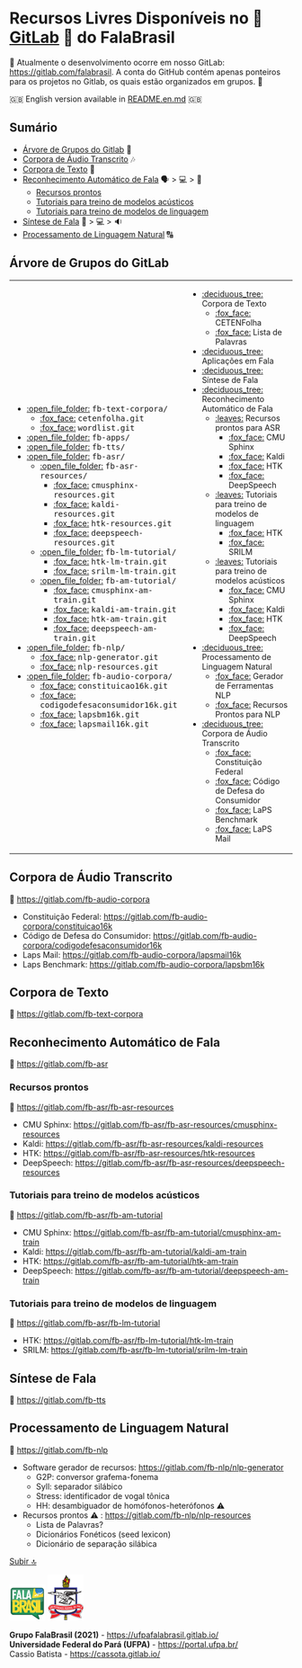 # Recursos Livres Disponíveis no :fox_face: [GitLab](https://gitlab.com/falabrasil) :fox_face: do FalaBrasil

:fox_face:
Atualmente o desenvolvimento ocorre em nosso GitLab: https://gitlab.com/falabrasil. A conta do GitHub contém apenas ponteiros para os projetos no Gitlab, os quais estão organizados em grupos.
:fox_face:

:uk:
English version available in [README.en.md](./README.en.md)
:uk:

## Sumário
- [Árvore de Grupos do Gitlab](#árvore-de-grupos-do-gitLab) :deciduous_tree:
- [Corpora de Áudio Transcrito](#corpora-de-áudio-transcrito) :notes:
- [Corpora de Texto](#corpora-de-texto) :book:
- [Reconhecimento Automático de Fala](#reconhecimento-automático-de-fala) :speaking_head: > :computer: > :scroll:
    - [Recursos prontos](#recursos-prontos)
    - [Tutoriais para treino de modelos acústicos](#tutoriais-para-treino-de-modelos-acústicos)
    - [Tutoriais para treino de modelos de linguagem](#tutoriais-para-treino-de-modelos-de-linguagem)
- [Síntese de Fala](#síntese-de-fala) :scroll: > :computer: > :sound:
- [Processamento de Linguagem Natural](#processamento-de-linguagem-natural) :capital_abcd:

## Árvore de Grupos do GitLab
<!--begin=html--> 
<table>
<tbody>
  <td>
    <ul>
      <li> <a href="https://gitlab.com/fb-text-corpora"                                      >:open_file_folder:</a> <tt>fb-text-corpora/</tt>         
        <ul>
          <li> <a href="https://gitlab.com/fb-text-corpora/cetenfolha"                        >:fox_face:</a>         <tt>cetenfolha.git</tt>           </li>
          <li> <a href="https://gitlab.com/fb-text-corpora/wordlist"                          >:fox_face:</a>         <tt>wordlist.git</tt>             </li>
        </ul>
      </li>
      <li> <a href="https://gitlab.com/fb-apps"                                              >:open_file_folder:</a> <tt>fb-apps/</tt>                 </li>
      <li> <a href="https://gitlab.com/fb-tts"                                               >:open_file_folder:</a> <tt>fb-tts/</tt>                  </li>
      <li> <a href="https://gitlab.com/fb-asr"                                               >:open_file_folder:</a> <tt>fb-asr/</tt>
        <ul>
          <li> <a href="https://gitlab.com/fb-asr/fb-asr-resources"                          >:open_file_folder:</a> <tt>fb-asr-resources/</tt>  
            <ul>
              <li> <a href="https://gitlab.com/fb-asr/fb-asr-resources/cmusphinx-resources"  >:fox_face:</a>         <tt>cmusphinx-resources.git</tt>  </li>
              <li> <a href="https://gitlab.com/fb-asr/fb-asr-resources/kaldi-resources"      >:fox_face:</a>         <tt>kaldi-resources.git</tt>      </li>
              <li> <a href="https://gitlab.com/fb-asr/fb-asr-resources/htk-resources"        >:fox_face:</a>         <tt>htk-resources.git</tt>        </li>
              <li> <a href="https://gitlab.com/fb-asr/fb-asr-resources/deepspeech-resources" >:fox_face:</a>         <tt>deepspeech-resources.git</tt> </li>
            </ul>
          </li>
          <li> <a href="https://gitlab.com/fb-asr/fb-lm-tutorial"                            >:open_file_folder:</a> <tt>fb-lm-tutorial/</tt>    
            <ul>
              <li> <a href="https://gitlab.com/fb-asr/fb-lm-tutorial/htk-lm-train"           >:fox_face:</a>         <tt>htk-lm-train.git</tt>         </li>
              <li> <a href="https://gitlab.com/fb-asr/fb-lm-tutorial/strilm-lm-train"        >:fox_face:</a>         <tt>srilm-lm-train.git</tt>       </li>
            </ul>
          </li>
          <li> <a href="https://gitlab.com/fb-asr/fb-am-tutorial"                            >:open_file_folder:</a> <tt>fb-am-tutorial/</tt>    
            <ul>
              <li> <a href="https://gitlab.com/fb-asr/fb-am-tutorial/cmusphinx-am-train"     >:fox_face:</a>         <tt>cmusphinx-am-train.git</tt>   </li>
              <li> <a href="https://gitlab.com/fb-asr/fb-am-tutorial/kaldi-am-train"         >:fox_face:</a>         <tt>kaldi-am-train.git</tt>       </li>
              <li> <a href="https://gitlab.com/fb-asr/fb-am-tutorial/htk-am-train"           >:fox_face:</a>         <tt>htk-am-train.git</tt>         </li>
              <li> <a href="https://gitlab.com/fb-asr/fb-am-tutorial/deepspeech-am-train"    >:fox_face:</a>         <tt>deepspeech-am-train.git</tt>  </li>
            </ul>
          </li>
        </ul>
      </li>
      <li> <a href="https://gitlab.com/fb-nlp"                                               >:open_file_folder:</a> <tt>fb-nlp/</tt>            
        <ul>
          <li> <a href="https://gitlab.com/fb-nlp/nlp-generator"                             >:fox_face:</a> <tt>nlp-generator.git</tt>                </li>
          <li> <a href="https://gitlab.com/fb-nlp/nlp-resources"                             >:fox_face:</a> <tt>nlp-resources.git</tt>                </li>
        </ul>
      </li>
      <li> <a href="https://gitlab.com/fb-audio-corpora"                                     >:open_file_folder:</a> <tt>fb-audio-corpora/</tt>  
        <ul>
          <li> <a href="https://gitlab.com/fb-audio-corpora/constituicao16k"                 >:fox_face:</a> <tt>constituicao16k.git</tt>              </li>
          <li> <a href="https://gitlab.com/fb-audio-corpora/codigodefesaconsumidor16k"       >:fox_face:</a> <tt>codigodefesaconsumidor16k.git</tt>    </li>
          <li> <a href="https://gitlab.com/fb-audio-corpora/lapsbm16k"                       >:fox_face:</a> <tt>lapsbm16k.git</tt>                    </li>
          <li> <a href="https://gitlab.com/fb-audio-corpora/lapsmail16k"                     >:fox_face:</a> <tt>lapsmail16k.git</tt>                  </li>
        </ul>
      </li>
    </ul>
  </td>
  <td>
    <ul>
      <li> <a href="https://gitlab.com/fb-text-corpora"  >:deciduous_tree:</a>  Corpora de Texto                              
        <ul>
          <li> <a href="https://gitlab.com/fb-text-corpora/cetenfolha"                        >:fox_face:</a> CETENFolha                                </li>
          <li> <a href="https://gitlab.com/fb-text-corpora/wordlist"                          >:fox_face:</a> Lista de Palavras                         </li>
        </ul>
      </li>
      <li> <a href="https://gitlab.com/fb-apps"                                              >:deciduous_tree:</a> Aplicações em Fala                  </li>
      <li> <a href="https://gitlab.com/fb-tts"                                               >:deciduous_tree:</a> Síntese de Fala                     </li>
      <li> <a href="https://gitlab.com/fb-asr"                                               >:deciduous_tree:</a> Reconhecimento Automático de Fala   
        <ul>
          <li> <a href="https://gitlab.com/fb-asr/fb-asr-resources"                          >:leaves:</a> Recursos prontos para ASR                     
            <ul>
              <li> <a href="https://gitlab.com/fb-asr/fb-asr-resources/cmusphinx-resources"  >:fox_face:</a> CMU Sphinx                                </li>
              <li> <a href="https://gitlab.com/fb-asr/fb-asr-resources/kaldi-resources"      >:fox_face:</a> Kaldi                                     </li>
              <li> <a href="https://gitlab.com/fb-asr/fb-asr-resources/htk-resources"        >:fox_face:</a> HTK                                       </li>
              <li> <a href="https://gitlab.com/fb-asr/fb-asr-resources/deepspeech-resources" >:fox_face:</a> DeepSpeech                                </li>
            </ul>
          </li>
          <li> <a href="https://gitlab.com/fb-asr/fb-lm-tutorial"                            >:leaves:</a> Tutoriais para treino de modelos de linguagem 
            <ul>
              <li> <a href="https://gitlab.com/fb-asr/fb-lm-tutorial/htk-lm-train"           >:fox_face:</a> HTK                                       </li>
              <li> <a href="https://gitlab.com/fb-asr/fb-lm-tutorial/strilm-lm-train"        >:fox_face:</a> SRILM                                     </li>
            </ul>
          </li>
          <li> <a href="https://gitlab.com/fb-asr/fb-am-tutorial"                            >:leaves:</a> Tutoriais para treino de modelos acústicos    
            <ul>
              <li> <a href="https://gitlab.com/fb-asr/fb-am-tutorial/cmusphinx-am-train"     >:fox_face:</a> CMU Sphinx                                </li>
              <li> <a href="https://gitlab.com/fb-asr/fb-am-tutorial/kaldi-am-train"         >:fox_face:</a> Kaldi                                     </li>
              <li> <a href="https://gitlab.com/fb-asr/fb-am-tutorial/htk-am-train"           >:fox_face:</a> HTK                                       </li>
              <li> <a href="https://gitlab.com/fb-asr/fb-am-tutorial/deepspeech-am-train"    >:fox_face:</a> DeepSpeech                                </li>
            </ul>
          </li>
        </ul>
      </li>
      <li> <a href="https://gitlab.com/fb-nlp"                                               >:deciduous_tree:</a> Processamento de Linguagem Natural              
        <ul>
          <li> <a href="https://gitlab.com/fb-nlp/nlp-generator"                             >:fox_face:</a> Gerador de Ferramentas NLP                </li>
          <li> <a href="https://gitlab.com/fb-nlp/nlp-resources"                             >:fox_face:</a> Recursos Prontos para NLP                 </li>
        </ul>
      </li>
      <li> <a href="https://gitlab.com/fb-audio-corpora"                                     >:deciduous_tree:</a> Corpora de Áudio Transcrito                     
        <ul>
          <li> <a href="https://gitlab.com/fb-audio-corpora/constituicao16k"                 >:fox_face:</a> Constituição Federal                      </li>
          <li> <a href="https://gitlab.com/fb-audio-corpora/codigodefesaconsumidor16k"       >:fox_face:</a> Código de Defesa do Consumidor            </li>
          <li> <a href="https://gitlab.com/fb-audio-corpora/lapsbm16k"                       >:fox_face:</a> LaPS Benchmark                            </li>
          <li> <a href="https://gitlab.com/fb-audio-corpora/lapsmail16k"                     >:fox_face:</a> LaPS Mail                                 </li>
        </ul>
      </li>
    </ul>
  </td>
</tbody>
</table>
<!--end=html-->  

## Corpora de Áudio Transcrito
:link: https://gitlab.com/fb-audio-corpora
- Constituição Federal:           https://gitlab.com/fb-audio-corpora/constituicao16k
- Código de Defesa do Consumidor: https://gitlab.com/fb-audio-corpora/codigodefesaconsumidor16k
- Laps Mail:                      https://gitlab.com/fb-audio-corpora/lapsmail16k
- Laps Benchmark:                 https://gitlab.com/fb-audio-corpora/lapsbm16k

## Corpora de Texto
:link: https://gitlab.com/fb-text-corpora

## Reconhecimento Automático de Fala
:link: https://gitlab.com/fb-asr

### Recursos prontos
:link: https://gitlab.com/fb-asr/fb-asr-resources
- CMU Sphinx: https://gitlab.com/fb-asr/fb-asr-resources/cmusphinx-resources
- Kaldi:      https://gitlab.com/fb-asr/fb-asr-resources/kaldi-resources
- HTK:        https://gitlab.com/fb-asr/fb-asr-resources/htk-resources
- DeepSpeech: https://gitlab.com/fb-asr/fb-asr-resources/deepspeech-resources

### Tutoriais para treino de modelos acústicos
:link: https://gitlab.com/fb-asr/fb-am-tutorial
- CMU Sphinx: https://gitlab.com/fb-asr/fb-am-tutorial/cmusphinx-am-train
- Kaldi:      https://gitlab.com/fb-asr/fb-am-tutorial/kaldi-am-train
- HTK:        https://gitlab.com/fb-asr/fb-am-tutorial/htk-am-train
- DeepSpeech: https://gitlab.com/fb-asr/fb-am-tutorial/deepspeech-am-train

### Tutoriais para treino de modelos de linguagem
:link: https://gitlab.com/fb-asr/fb-lm-tutorial
- HTK:   https://gitlab.com/fb-asr/fb-lm-tutorial/htk-lm-train
- SRILM: https://gitlab.com/fb-asr/fb-lm-tutorial/srilm-lm-train

## Síntese de Fala
:link: https://gitlab.com/fb-tts

## Processamento de Linguagem Natural
:link: https://gitlab.com/fb-nlp
- Software gerador de recursos: https://gitlab.com/fb-nlp/nlp-generator
    - G2P: conversor grafema-fonema 
    - Syll: separador silábico
    - Stress: identificador de vogal tônica
    - HH: desambiguador de homófonos-heterófonos :warning:
- Recursos prontos :warning: : https://gitlab.com/fb-nlp/nlp-resources
    - Lista de Palavras?
    - Dicionários Fonéticos (seed lexicon)
    - Dicionário de separação silábica

[Subir :top:](#sumário)


[![FalaBrasil](logo_fb_github_footer.png)](https://ufpafalabrasil.gitlab.io/ "Visite o site do Grupo FalaBrasil") [![UFPA](logo_ufpa_github_footer.png)](https://portal.ufpa.br/ "Visite o site da UFPA")

__Grupo FalaBrasil (2021)__ - https://ufpafalabrasil.gitlab.io/      
__Universidade Federal do Pará (UFPA)__ - https://portal.ufpa.br/     
Cassio Batista - https://cassota.gitlab.io/
